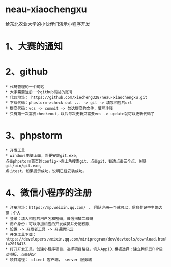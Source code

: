 # neau-xiaochengxu
给东北农业大学的小伙伴们演示小程序开发

# 1、大赛的通知
# 2、github
    * 代码管理的一个网站
    * 大家需要注册一个github网站的账号
    * 代码地址： https://github.com/xiecheng328/neau-xiaochengxu.git
    * 下载代码：phpstorm->check out ... -> git -> 填写相应的url
    * 提交代码：vcs -> commit -> 勾选提交的文件，填写注释
    * 只有第一次需要checkeout，以后每次更新只需要vcs -> update就可以更新代码了
    
# 3、phpstorm
    * 开发工具
    * windows电脑上面，需要安装git.exe,
    点击phpstorm首页的config->左上角搜索git，点击git，右边点击三个点，关联git/bin/git.exe,
    点击test，如果提示成功，说明已经安装成功。
# 4、微信小程序的注册
    * 注册地址：https://mp.weixin.qq.com/ ， 团队注册一个就可以，信息登记中主体选择：个人
    * 登录：填入相应的用户名和密码，微信扫描二维码
    * 用户身份：可以添加相应的开发成员并分配权限
    * 设置 -> 开发者工具 -> 开通腾讯云
    * 开发工具下载： https://developers.weixin.qq.com/miniprogram/dev/devtools/download.html?t=2018413
    * 打开开发工具，创建小程序项目，选择项目路径，填入AppID,模板选择：建立腾讯云PHP启动模板，点击确定
    * 项目路径： client 客户端， server 服务端
    